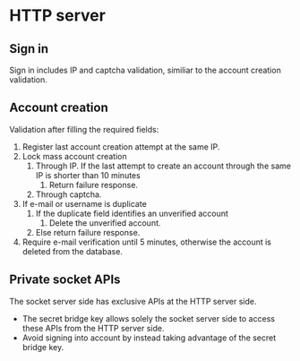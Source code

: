 # HTTP server

## Sign in

Sign in includes IP and captcha validation, similiar to the account creation validation.

## Account creation

Validation after filling the required fields:

1. Register last account creation attempt at the same IP.
2. Lock mass account creation
    1. Through IP. If the last attempt to create an account through the same IP is shorter than 10 minutes
        1. Return failure response.
    2. Through captcha.
3. If e-mail or username is duplicate
    1. If the duplicate field identifies an unverified account
        1. Delete the unverified account.
    1. Else return failure response.
4. Require e-mail verification until 5 minutes, otherwise the account is deleted from the database.

## Private socket APIs

The socket server side has exclusive APIs at the HTTP server side.

* The secret bridge key allows solely the socket server side to access these APIs from the HTTP server side.
* Avoid signing into account by instead taking advantage of the secret bridge key.